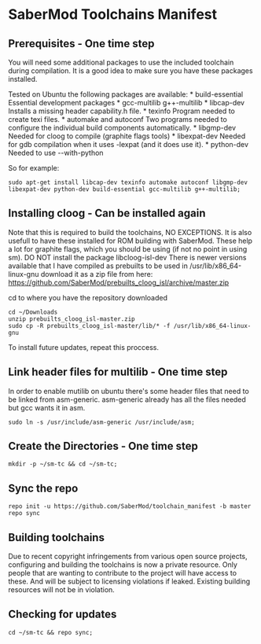 SaberMod Toolchains Manifest
=====================

Prerequisites - One time step
----------------------

You will need some additional packages to use the included toolchain during compilation.  It is a good idea to make sure you have these packages installed.

Tested on Ubuntu the following packages are available:
    * build-essential
      Essential development packages
    * gcc-multilib g++-multilib
    * libcap-dev
      Installs a missing header capability.h file.
    * texinfo
      Program needed to create texi files.
    * automake and autoconf
      Two programs needed to configure the individual build components automatically.
    * libgmp-dev
      Needed for cloog to compile (graphite flags tools)
    * libexpat-dev
      Needed for gdb compilation when it uses -lexpat (and it does use it).
    * python-dev
      Needed to use --with-python

So for example:

    sudo apt-get install libcap-dev texinfo automake autoconf libgmp-dev libexpat-dev python-dev build-essential gcc-multilib g++-multilib;

Installing cloog - Can be installed again
----------------------

Note that this is required to build the toolchains, NO EXCEPTIONS.  It is also usefull to have these installed for ROM building with SaberMod.  These help a lot for graphite flags, which you should be using (if not no point in using sm).  DO NOT install the package libcloog-isl-dev
There is newer versions available that I have compiled as prebuilts to be used in /usr/lib/x86_64-linux-gnu
download it as a zip file from here:
https://github.com/SaberMod/prebuilts_cloog_isl/archive/master.zip

cd to where you have the repository downloaded

    cd ~/Downloads
    unzip prebuilts_cloog_isl-master.zip
    sudo cp -R prebuilts_cloog_isl-master/lib/* -f /usr/lib/x86_64-linux-gnu

To install future updates, repeat this proccess.

Link header files for multilib - One time step
------------------------------

In order to enable mutilib on ubuntu there's some header files that need to be linked from asm-generic.  asm-generic already has all the files needed but gcc wants it in asm.

    sudo ln -s /usr/include/asm-generic /usr/include/asm;

Create the Directories - One time step
----------------------

    mkdir -p ~/sm-tc && cd ~/sm-tc;

Sync the repo
----------------------

    repo init -u https://github.com/SaberMod/toolchain_manifest -b master
    repo sync

Building toolchains
----------------------

Due to recent copyright infringements from various open source projects, configuring and building the toolchains is now a private resource.  Only people that are wanting to contribute to the project will have access to these.  And will be subject to licensing violations if leaked.  Existing building resources will not be in violation.

Checking for updates
-----------------------

    cd ~/sm-tc && repo sync;
